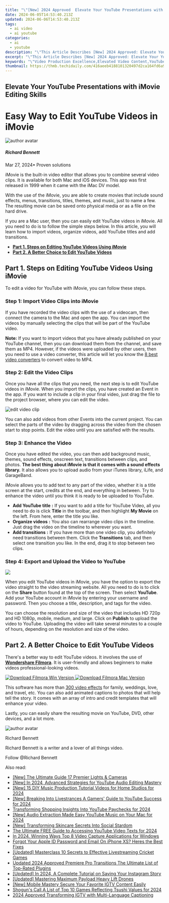 ```yaml
---
title: "\"[New] 2024 Approved  Elevate Your YouTube Presentations with iMovie Editing Skills\""
date: 2024-06-05T14:53:40.213Z
updated: 2024-06-06T14:53:40.213Z
tags:
  - ai video
  - ai youtube
categories:
  - ai
  - youtube
description: "\"This Article Describes [New] 2024 Approved: Elevate Your YouTube Presentations with iMovie Editing Skills\""
excerpt: "\"This Article Describes [New] 2024 Approved: Elevate Your YouTube Presentations with iMovie Editing Skills\""
keywords: "\"Video Production Excellence,Elevated Video Content,YouTube Mastery Guide,Professional Movie Editing,Engaging Video Presentation,IMovie Enhancement Skills,Cutting-Edge Editing Techniques\""
thumbnail: https://thmb.techidaily.com/416aeeb4188101320497d2ca164fd6a9ed87803b69670867cf0671d294f1cd7b.jpg
---
```


## Elevate Your YouTube Presentations with iMovie Editing Skills

# Easy Way to Edit YouTube Videos in iMovie

![author avatar](https://images.wondershare.com/filmora/article-images/richard-bennett.jpg)

##### Richard Bennett

 Mar 27, 2024• Proven solutions

iMovie is the built-in video editor that allows you to combine several video clips. It is available for both Mac and iOS devices. This app was first released in 1999 when it came with the iMac DV model.

With the use of the iMovie, you are able to create movies that include sound effects, menus, transitions, titles, themes, and music, just to name a few. The resulting movie can be saved onto physical media or as a file on the hard drive.

If you are a Mac user, then you can easily edit YouTube videos in iMovie. All you need to do is to follow the simple steps below. In this article, you will learn how to import videos, organize videos, add YouTube titles and add transitions.

* **[Part 1\. Steps on Editing YouTube Videos Using iMovie](#part1)**
* **[Part 2\. A Better Choice to Edit YouTube Videos](#part2)**

## Part 1\. Steps on Editing YouTube Videos Using iMovie

To edit a video for YouTube with iMovie, you can follow these steps.

### Step 1: Import Video Clips into iMovie

If you have recorded the video clips with the use of a videocam, then connect the camera to the Mac and open the app. You can import the videos by manually selecting the clips that will be part of the YouTube video.

**Note:** If you want to import videos that you have already published on your YouTube channel, then you can download them from the channel, and save them as MP4\. However, if the videos were uploaded by other users, then you need to use a video converter, this article will let you know the [8 best video converters](https://tools.techidaily.com/wondershare/filmora/download/) to convert video to MP4.

### Step 2: Edit the Video Clips

Once you have all the clips that you need, the next step is to edit YouTube videos in iMovie. When you import the clips, you have created an Event in the app. If you want to include a clip in your final video, just drag the file to the project browser, where you can edit the video.

![edit video clip](https://images.wondershare.com/filmora/article-images/transitions-imovie.jpg)

You can also add videos from other Events into the current project. You can select the parts of the video by dragging across the video from the chosen start to stop points. Edit the video until you are satisfied with the results.

### Step 3: Enhance the Video

Once you have edited the video, you can then add background music, themes, sound effects, onscreen text, transitions between clips, and photos. **The best thing about iMovie is that it comes with a sound effects library.** It also allows you to upload audio from your iTunes library, iLife, and GarageBand.

iMovie allows you to add text to any part of the video, whether it is a title screen at the start, credits at the end, and everything in between. Try to enhance the video until you think it is ready to be uploaded to YouTube.

* **Add YouTube title** **:** If you want to add a title for YouTube Video, all you need to do is click **Title** in the toolbar, and then highlight **My Movie** on the left. From here, enter the title you like.
* **Organize videos** **:** You also can rearrange video clips in the timeline. Just drag the video on the timeline to wherever you want.
* **Add transitions** **:** If you have more than one video clip, you definitely need transitions between them. Click the **Transitions** tab, and then select one transition you like. In the end, drag it to stop between two clips.

### Step 4: Export and Upload the Video to YouTube

![](https://images.wondershare.com/filmora/article-images/imovie-export-to-file.jpg)

When you edit YouTube videos in iMovie, you have the option to export the video straight to the video streaming website. All you need to do is to click on the **Share** button found at the top of the screen. Then select **YouTube**. Add your YouTube account in iMovie by entering your username and password. Then you choose a title, description, and tags for the video.

You can choose the resolution and size of the video that includes HD 720p and HD 1080p, mobile, medium, and large. Click on **Publish** to upload the video to YouTube. Uploading the video will take several minutes to a couple of hours, depending on the resolution and size of the video.

## Part 2\. A Better Choice to Edit YouTube Videos

There's a better way to edit YouTube videos. It involves the use of **[Wondershare Filmora](https://tools.techidaily.com/wondershare/filmora/download/)**. It is user-friendly and allows beginners to make videos professional-looking videos.

[![Download Filmora Win Version](https://images.wondershare.com/filmora/guide/download-btn-win.jpg) ](https://tools.techidaily.com/wondershare/filmora/download/) [![Download Filmora Mac Version](https://images.wondershare.com/filmora/guide/download-btn-mac.jpg) ](https://tools.techidaily.com/wondershare/filmora/download/)

This software has more than [300 video effects](https://tools.techidaily.com/wondershare/filmora/download/) for family, weddings, love, and travel, etc. You can also add animated captions to photos that will help tell the story. It comes with an array of intro and credit templates that will enhance your video.

Lastly, you can easily share the resulting movie on YouTube, DVD, other devices, and a lot more.

![author avatar](https://images.wondershare.com/filmora/article-images/richard-bennett.jpg)

Richard Bennett

Richard Bennett is a writer and a lover of all things video.

Follow @Richard Bennett

<span class="atpl-alsoreadstyle">Also read:</span>
<div><ul>
<li><a href="https://facebook-video-share.techidaily.com/new-the-ultimate-guide-17-premier-lights-and-cameras/"><u>[New] The Ultimate Guide  17 Premier Lights & Cameras</u></a></li>
<li><a href="https://facebook-video-share.techidaily.com/new-in-2024-advanced-strategies-for-youtube-audio-editing-mastery/"><u>[New] In 2024, Advanced Strategies for YouTube Audio Editing Mastery</u></a></li>
<li><a href="https://facebook-video-share.techidaily.com/new-15-diy-music-production-tutorial-videos-for-home-studios-for-2024/"><u>[New] 15 DIY Music Production Tutorial Videos for Home Studios for 2024</u></a></li>
<li><a href="https://facebook-video-share.techidaily.com/new-breaking-into-livestrances-a-gamers-guide-to-youtube-success-for-2024/"><u>[New] Breaking Into Livestrances  A Gamers' Guide to YouTube Success for 2024</u></a></li>
<li><a href="https://facebook-video-share.techidaily.com/transforming-shopping-insights-into-youtube-paychecks-for-2024/"><u>Transforming Shopping Insights Into YouTube Paychecks for 2024</u></a></li>
<li><a href="https://facebook-video-share.techidaily.com/new-audio-extraction-made-easy-youtube-music-on-your-mac-for-2024/"><u>[New] Audio Extraction Made Easy  YouTube Music on Your Mac for 2024</u></a></li>
<li><a href="https://facebook-video-share.techidaily.com/new-transforming-skincare-secrets-into-social-stardom/"><u>[New] Transforming Skincare Secrets Into Social Stardom</u></a></li>
<li><a href="https://facebook-video-share.techidaily.com/the-ultimate-free-guide-to-accessing-youtube-video-texts-for-2024/"><u>The Ultimate FREE Guide to Accessing YouTube Video Texts for 2024</u></a></li>
<li><a href="https://visual-screen-recording.techidaily.com/in-2024-winning-ways-top-8-video-capture-applications-for-windows/"><u>In 2024, Winning Ways  Top 8 Video Capture Applications for Windows</u></a></li>
<li><a href="https://apple-account.techidaily.com/forgot-your-apple-id-password-and-email-on-iphone-xs-heres-the-best-fixes-by-drfone-ios/"><u>Forgot Your Apple ID Password and Email On iPhone XS? Heres the Best Fixes</u></a></li>
<li><a href="https://some-skills.techidaily.com/updated-masterclass-10-secrets-to-effective-livestreaming-cricket-games/"><u>[Updated] Masterclass  10 Secrets to Effective Livestreaming Cricket Games</u></a></li>
<li><a href="https://ai-driven-video-production.techidaily.com/updated-2024-approved-premiere-pro-transitions-the-ultimate-list-of-top-rated-plugins/"><u>Updated 2024 Approved Premiere Pro Transitions The Ultimate List of Top-Rated Plugins</u></a></li>
<li><a href="https://instagram-clips.techidaily.com/updated-in-2024-a-complete-tutorial-on-saving-your-instagram-story/"><u>[Updated] In 2024, A Complete Tutorial on Saving Your Instagram Story</u></a></li>
<li><a href="https://extra-skills.techidaily.com/updated-mastering-maximum-payload-heavy-lift-drones/"><u>[Updated] Mastering Maximum Payload  Heavy Lift Drones</u></a></li>
<li><a href="https://instagram-clips.techidaily.com/new-mobile-mastery-secure-your-favorite-igtv-content-easily/"><u>[New] Mobile Mastery  Secure Your Favorite IGTV Content Easily</u></a></li>
<li><a href="https://screen-activity-recording.techidaily.com/shoguns-call-a-list-of-top-10-games-reflecting-tsushi-values-for-2024/"><u>Shogun's Call  A List of Top 10 Games Reflecting Tsushi Values for 2024</u></a></li>
<li><a href="https://instagram-clips.techidaily.com/2024-approved-transforming-igtv-with-multi-language-captioning/"><u>2024 Approved  Transforming IGTV with Multi-Language Captioning</u></a></li>
</ul></div>

<ins class="adsbygoogle"
      style="display:block"
      data-ad-client="ca-pub-7571918770474297"
      data-ad-slot="8358498916"
      data-ad-format="auto"
      data-full-width-responsive="true"></ins>